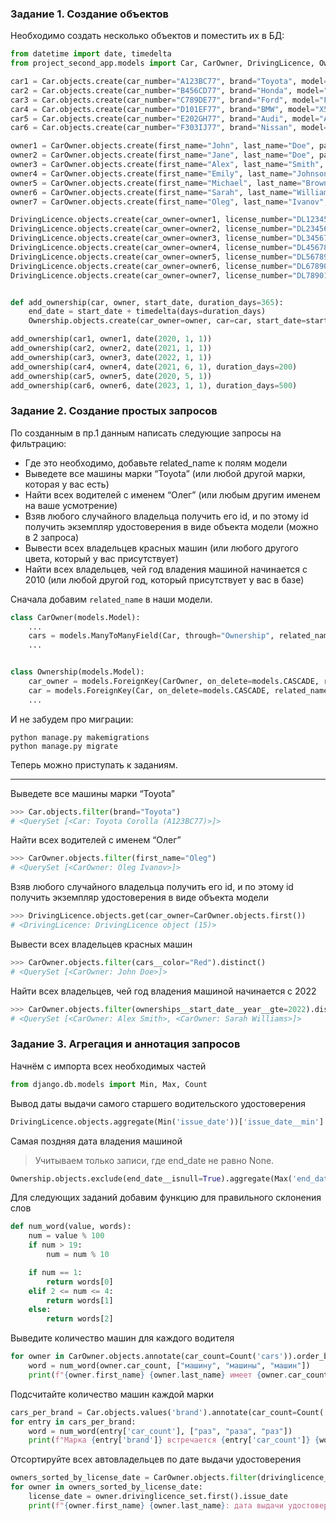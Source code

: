 
### Задание 1. Создание объектов
Необходимо создать несколько объектов и поместить их в БД:
```python
from datetime import date, timedelta
from project_second_app.models import Car, CarOwner, DrivingLicence, Ownership

car1 = Car.objects.create(car_number="A123BC77", brand="Toyota", model="Corolla", color="Red")
car2 = Car.objects.create(car_number="B456CD77", brand="Honda", model="Civic", color="Blue")
car3 = Car.objects.create(car_number="C789DE77", brand="Ford", model="Focus", color="Black")
car4 = Car.objects.create(car_number="D101EF77", brand="BMW", model="X5", color="White")
car5 = Car.objects.create(car_number="E202GH77", brand="Audi", model="A4", color="Silver")
car6 = Car.objects.create(car_number="F303IJ77", brand="Nissan", model="Altima", color="Green")

owner1 = CarOwner.objects.create(first_name="John", last_name="Doe", passport_number="1234567890", nationality="USA")
owner2 = CarOwner.objects.create(first_name="Jane", last_name="Doe", passport_number="0987654321", nationality="Canada")
owner3 = CarOwner.objects.create(first_name="Alex", last_name="Smith", passport_number="5678901234", nationality="UK")
owner4 = CarOwner.objects.create(first_name="Emily", last_name="Johnson", passport_number="4321098765", nationality="Australia")
owner5 = CarOwner.objects.create(first_name="Michael", last_name="Brown", passport_number="2468135790", nationality="Germany")
owner6 = CarOwner.objects.create(first_name="Sarah", last_name="Williams", passport_number="1357913579", nationality="France")
owner7 = CarOwner.objects.create(first_name="Oleg", last_name="Ivanov", passport_number="9876543210", nationality="Russia")

DrivingLicence.objects.create(car_owner=owner1, license_number="DL12345", license_type="B", issue_date=date(2020, 5, 15))
DrivingLicence.objects.create(car_owner=owner2, license_number="DL23456", license_type="B", issue_date=date(2021, 7, 10))
DrivingLicence.objects.create(car_owner=owner3, license_number="DL34567", license_type="A", issue_date=date(2019, 8, 20))
DrivingLicence.objects.create(car_owner=owner4, license_number="DL45678", license_type="B", issue_date=date(2022, 2, 25))
DrivingLicence.objects.create(car_owner=owner5, license_number="DL56789", license_type="A", issue_date=date(2020, 11, 5))
DrivingLicence.objects.create(car_owner=owner6, license_number="DL67890", license_type="B", issue_date=date(2021, 1, 30))
DrivingLicence.objects.create(car_owner=owner7, license_number="DL78901", license_type="B", issue_date=date(2022, 4, 10))


def add_ownership(car, owner, start_date, duration_days=365):
    end_date = start_date + timedelta(days=duration_days)
    Ownership.objects.create(car_owner=owner, car=car, start_date=start_date, end_date=end_date)

add_ownership(car1, owner1, date(2020, 1, 1))
add_ownership(car2, owner2, date(2021, 1, 1))
add_ownership(car3, owner3, date(2022, 1, 1))
add_ownership(car4, owner4, date(2021, 6, 1), duration_days=200)
add_ownership(car5, owner5, date(2020, 5, 1))
add_ownership(car6, owner6, date(2023, 1, 1), duration_days=500)
```

### Задание 2. Создание простых запросов 
По созданным в пр.1 данным написать следующие запросы на фильтрацию:
* Где это необходимо, добавьте related_name к полям модели
* Выведете все машины марки “Toyota” (или любой другой марки, которая у вас есть)
* Найти всех водителей с именем “Олег” (или любым другим именем на ваше усмотрение)
* Взяв любого случайного владельца получить его id, и по этому id получить экземпляр удостоверения в виде объекта модели (можно в 2 запроса)
* Вывести всех владельцев красных машин (или любого другого цвета, который у вас присутствует)
* Найти всех владельцев, чей год владения машиной начинается с 2010 (или любой другой год, который присутствует у вас в базе)

Сначала добавим `related_name` в наши модели. 
```python
class CarOwner(models.Model):
    ...
    cars = models.ManyToManyField(Car, through="Ownership", related_name="owners")
    ...


class Ownership(models.Model):
    car_owner = models.ForeignKey(CarOwner, on_delete=models.CASCADE, related_name="ownerships")
    car = models.ForeignKey(Car, on_delete=models.CASCADE, related_name="ownerships")
    ...
```

И не забудем про миграции:
```shell
python manage.py makemigrations
python manage.py migrate
```

Теперь можно приступать к заданиям. 

---
Выведете все машины марки “Toyota”
```python
>>> Car.objects.filter(brand="Toyota")
# <QuerySet [<Car: Toyota Corolla (A123BC77)>]>
```

Найти всех водителей с именем “Олег”
```python
>>> CarOwner.objects.filter(first_name="Oleg")
# <QuerySet [<CarOwner: Oleg Ivanov>]>
```

Взяв любого случайного владельца получить его id, и по этому id получить экземпляр удостоверения в виде объекта модели
```python
>>> DrivingLicence.objects.get(car_owner=CarOwner.objects.first())
# <DrivingLicence: DrivingLicence object (15)>
```

Вывести всех владельцев красных машин
```python
>>> CarOwner.objects.filter(cars__color="Red").distinct()
# <QuerySet [<CarOwner: John Doe>]>
```

Найти всех владельцев, чей год владения машиной начинается с 2022
```python
>>> CarOwner.objects.filter(ownerships__start_date__year__gte=2022).distinct()
# <QuerySet [<CarOwner: Alex Smith>, <CarOwner: Sarah Williams>]>
```

### Задание 3. Агрегация и аннотация запросов

Начнём с импорта всех необходимых частей
```python
from django.db.models import Min, Max, Count
```


Вывод даты выдачи самого старшего водительского удостоверения
```python
DrivingLicence.objects.aggregate(Min('issue_date'))['issue_date__min']
```

Самая поздняя дата владения машиной
> Учитываем только записи, где end_date не равно None.
```python
Ownership.objects.exclude(end_date__isnull=True).aggregate(Max('end_date'))['end_date__max']
```

Для следующих заданий добавим функцию для правильного склонения слов
```python
def num_word(value, words):
    num = value % 100
    if num > 19:
        num = num % 10

    if num == 1:
        return words[0]
    elif 2 <= num <= 4:
        return words[1]
    else:
        return words[2]
```

Выведите количество машин для каждого водителя
```python
for owner in CarOwner.objects.annotate(car_count=Count('cars')).order_by('-car_count'):
    word = num_word(owner.car_count, ["машину", "машины", "машин"])
    print(f"{owner.first_name} {owner.last_name} имеет {owner.car_count} {word}.")
```

Подсчитайте количество машин каждой марки
```python
cars_per_brand = Car.objects.values('brand').annotate(car_count=Count('id')).order_by('-car_count')
for entry in cars_per_brand:
    word = num_word(entry['car_count'], ["раз", "раза", "раз"])
    print(f"Марка {entry['brand']} встречается {entry['car_count']} {word}.")
```

Отсортируйте всех автовладельцев по дате выдачи удостоверения
```python
owners_sorted_by_license_date = CarOwner.objects.filter(drivinglicence__isnull=False).distinct().order_by('drivinglicence__issue_date')
for owner in owners_sorted_by_license_date:
    license_date = owner.drivinglicence_set.first().issue_date
    print(f"{owner.first_name} {owner.last_name}: дата выдачи удостоверения - {license_date}")
```